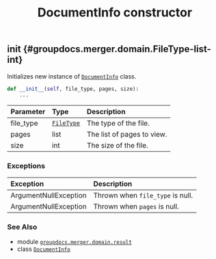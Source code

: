 ﻿---
title: DocumentInfo constructor
second_title: GroupDocs.Merger for Python via .NET API References
description: 
type: docs
url: /python-net/groupdocs.merger.domain.result/documentinfo/__init__/
is_root: false
weight: 10
---

## __init__ {#groupdocs.merger.domain.FileType-list-int}

Initializes new instance of [`DocumentInfo`](/merger/python-net/groupdocs.merger.domain.result/documentinfo) class.



```python
def __init__(self, file_type, pages, size):
    ...
```


| Parameter | Type | Description |
| :- | :- | :- |
| file_type | [`FileType`](/merger/python-net/groupdocs.merger.domain/filetype) | The type of the file. |
| pages | list | The list of pages to view. |
| size | int | The size of the file. |
### Exceptions
| Exception | Description |
| :- | :- |
| ArgumentNullException | Thrown when `file_type` is null. |
| ArgumentNullException | Thrown when `pages` is null. |





### See Also
* module [`groupdocs.merger.domain.result`](../../)
* class [`DocumentInfo`](/merger/python-net/groupdocs.merger.domain.result/documentinfo)
